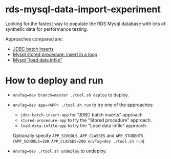 # rds-mysql-data-import-experiment

Looking for the fastest way to populate the RDS Mysql database with lots of synthetic data for performance testing.

Approaches compared are:

* [JDBC batch inserts](jdbc-batch-insert-app)
* [Mysql stored procedure: insert in a loop](stored-procedure-app)
* [Mysql "load data infile"](load-data-infile-app)

# How to deploy and run

* `envTag=dev branch=master ./tool.sh deploy` to deploy.
* `envTag=dev app=<APP> ./tool.sh run` to try one of the approaches:
  * `jdbc-batch-insert-app` for "JDBC batch inserts" approach
  * `stored-procedure-app` to try the "Stored procedure" approach.
  * `load-data-infile-app` to try the "Load data infile" approach.
  
  Optionally specify `APP_SCHOOLS`, `APP_CLASSES` and `APP_STUDENTS` (`APP_SCHOOLS=100 APP_CLASSES=200 envTag=dev ./tool.sh run`)
* `envTag=dev ./tool.sh undeploy` to undeploy.
